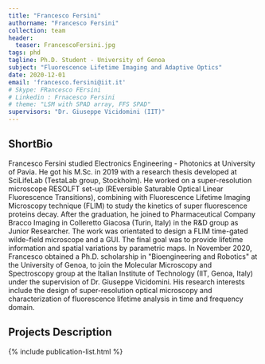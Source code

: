 ```yaml
---
title: "Francesco Fersini"
authorname: "Francesco Fersini"
collection: team
header:
  teaser: FrancescoFersini.jpg
tags: phd
tagline: Ph.D. Student - University of Genoa
subject: "Fluorescence Lifetime Imaging and Adaptive Optics"
date: 2020-12-01
email: 'francesco.fersini@iit.it'
# Skype: FRancesco FErsini
# Linkedin : Frnacesco Fersini
# theme: "LSM with SPAD array, FFS SPAD"
supervisors: "Dr. Giuseppe Vicidomini (IIT)"
---
```


<h2>ShortBio</h2>
<p align= "justify">

Francesco Fersini studied Electronics Engineering - Photonics at University of Pavia. He got his M.Sc. in 2019 with a research thesis developed at SciLifeLab (TestaLab group, Stockholm). He worked on a super-resolution microscope RESOLFT set-up (REversible Saturable Optical Linear Fluorescence Transitions), combining with Fluorescence Lifetime Imaging Microscopy technique (FLIM) to study the kinetics of super fluorescence proteins decay.
After the graduation, he joined to Pharmaceutical Company Bracco Imaging in Colleretto Giacosa (Turin, Italy) in the R&D group as Junior Researcher. The work was orientated to design a FLIM time-gated wilde-field microscope and a GUI. The final goal was to provide lifetime information and spatial variations by parametric maps.
In November 2020, Francesco obtained a Ph.D. scholarship in "Bioengineering and Robotics" at the University of Genoa, to join the Molecular Microscopy and Spectroscopy group at the Italian Institute of Technology (IIT, Genoa, Italy) under the supervision of Dr. Giuseppe Vicidomini.
His research interests include the design of super-resolution optical microscopy and characterization of fluorescence lifetime analysis in time and frequency domain.

<h2>Projects Description</h2>
<p align= "justify">

<!---{% include author-research-themes.html %}--->
<!---{% include team-member-collaborators.html %}--->
{% include publication-list.html %}

